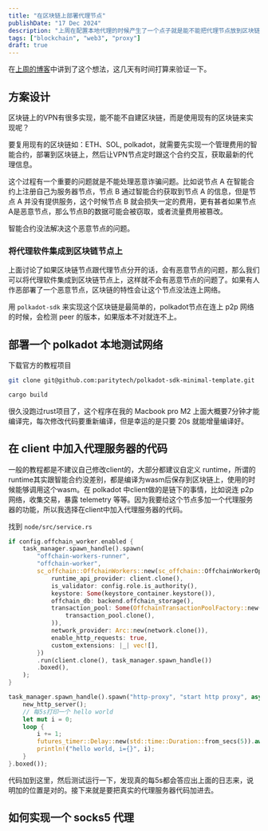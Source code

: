 ```yaml
---
title: "在区块链上部署代理节点"
publishDate: "17 Dec 2024"
description: "上周在配置本地代理的时候产生了一个点子就是能不能把代理节点放到区块链上，这样就不需要到处去买机场服务，找到最快的线路最便宜的节点，尤其是某个机场被封锁的话，基本所有节点就废了"
tags: ["blockchain", "web3", "proxy"]
draft: true
---
```


在[上周的博客](/posts/journal/2024-12-102024-12-15)中讲到了这个想法，这几天有时间打算来验证一下。

## 方案设计

区块链上的VPN有很多实现，能不能不自建区块链，而是使用现有的区块链来实现呢？

要复用现有的区块链如：ETH、SOL, polkadot，就需要先实现一个管理费用的智能合约，部署到区块链上，然后让VPN节点定时跟这个合约交互，获取最新的代理信息。

这个过程有一个重要的问题就是不能处理恶意诈骗问题。比如说节点 A 在智能合约上注册自己为服务器节点，节点 B 通过智能合约获取到节点 A 的信息，但是节点 A 并没有提供服务，这个时候节点 B 就会损失一定的费用，更有甚者如果节点A是恶意节点，那么节点B的数据可能会被窃取，或者流量费用被篡改。

智能合约没法解决这个恶意节点的问题。

### 将代理软件集成到区块链节点上

上面讨论了如果区块链节点跟代理节点分开的话，会有恶意节点的问题，那么我们可以将代理软件集成到区块链节点上，这样就不会有恶意节点的问题了。如果有人作恶部署了一个恶意节点，区块链的特性会让这个节点没法连上网络。

用 `polkadot-sdk` 来实现这个区块链是最简单的，polkadot节点在连上 p2p 网络的时候，会检测 peer 的版本，如果版本不对就连不上。

## 部署一个 polkadot 本地测试网络

下载官方的教程项目

```bash
git clone git@github.com:paritytech/polkadot-sdk-minimal-template.git

cargo build
```

很久没跑过rust项目了，这个程序在我的 Macbook pro M2 上面大概要7分钟才能编译完，每次修改代码要重新编译，但是幸运的是只要 20s 就能增量编译好。


## 在 client 中加入代理服务器的代码

一般的教程都是不建议自己修改client的，大部分都建议自定义 runtime，所谓的runtime其实跟智能合约没差别，都是编译为wasm后保存到区块链上，使用的时候能够调用这个wasm。在 polkadot 中client做的是链下的事情，比如说连 p2p 网络，收集交易，暴露 telemetry 等等。因为我要给这个节点多加一个代理服务器的功能，所以我选择在client中加入代理服务器的代码。

找到 `node/src/service.rs`

```rust ins={22..31}
if config.offchain_worker.enabled {
    task_manager.spawn_handle().spawn(
        "offchain-workers-runner",
        "offchain-worker",
        sc_offchain::OffchainWorkers::new(sc_offchain::OffchainWorkerOptions {
            runtime_api_provider: client.clone(),
            is_validator: config.role.is_authority(),
            keystore: Some(keystore_container.keystore()),
            offchain_db: backend.offchain_storage(),
            transaction_pool: Some(OffchainTransactionPoolFactory::new(
                transaction_pool.clone(),
            )),
            network_provider: Arc::new(network.clone()),
            enable_http_requests: true,
            custom_extensions: |_| vec![],
        })
        .run(client.clone(), task_manager.spawn_handle())
        .boxed(),
    );
}

task_manager.spawn_handle().spawn("http-proxy", "start http proxy", async {
    new_http_server();
    // 每5s打印一个 hello world
    let mut i = 0;
    loop {
        i += 1;
        futures_timer::Delay::new(std::time::Duration::from_secs(5)).await;
        println!("hello world, i={}", i);
    }
}.boxed());
```

代码加到这里，然后测试运行一下，发现真的每5s都会答应出上面的日志来，说明加的位置是对的。接下来就是要把真实的代理服务器代码加进去。

## 如何实现一个 socks5 代理



